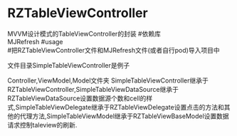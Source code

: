 # RZTableViewController
MVVM设计模式的TableViewController的封装
#依赖库</br>
MJRefresh
#usage</br>
#把RZTableViewController文件和MJRefresh文件(或者自行pod)导入项目中</br>

文件目录SimpleTableViewController是例子

Controller,ViewModel,Model文件夹
SimpleTableViewController继承于RZTableViewController,SimpleTableViewDataSource继承于RZTableViewDataSource设置数据源个数和cell的样式,SimpleTableViewDelegate继承于RZTableViewDelegate设置点击的方法和其他的代理方法,SimpleTableViewModel继承于RZTableViewBaseModel设置数据请求控制taleview的刷新.
